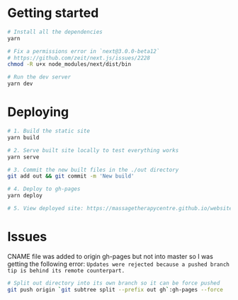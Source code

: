 # Getting started

```bash
# Install all the dependencies
yarn

# Fix a permissions error in `next@3.0.0-beta12`
# https://github.com/zeit/next.js/issues/2228
chmod -R u+x node_modules/next/dist/bin

# Run the dev server
yarn dev
```

# Deploying

```bash
# 1. Build the static site
yarn build

# 2. Serve built site locally to test everything works
yarn serve

# 3. Commit the new built files in the ./out directory
git add out && git commit -m 'New build'

# 4. Deploy to gh-pages
yarn deploy

# 5. View deployed site: https://massagetherapycentre.github.io/website/
```

# Issues

CNAME file was added to origin gh-pages but not into master so I was getting the following error:
`Updates were rejected because a pushed branch tip is behind its remote counterpart.`

```bash
# Split out directory into its own branch so it can be force pushed
git push origin `git subtree split --prefix out gh`:gh-pages --force
```
